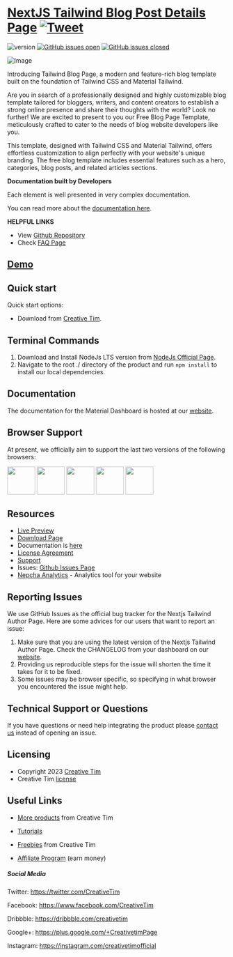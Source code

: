 # [NextJS Tailwind Blog Post Details Page](http://demos.creative-tim.com/nextjs-tailwind-blog-post-details-page?ref=readme-ntbpdp) [![Tweet](https://img.shields.io/twitter/url/http/shields.io.svg?style=social&logo=twitter)](https://twitter.com/intent/tweet?url=https://www.creative-tim.com/product/nextjs-tailwind-blog-post-details-page&text=Check%20Material%20Tailwind%202%20Template%20made%20by%20@CreativeTim%20#webdesign%20#template%20#materialdesign%20#react%20https://www.creative-tim.com/product/nextjs-tailwind-blog-post-details-page)

![version](https://img.shields.io/badge/version-1.0.0-blue.svg) [![GitHub issues open](https://img.shields.io/github/issues/creativetimofficial/nextjs-tailwind-blog-post-details-page.svg)](https://github.com/creativetimofficial/nextjs-tailwind-blog-post-details-page/issues?q=is%3Aopen+is%3Aissue) [![GitHub issues closed](https://img.shields.io/github/issues-closed-raw/creativetimofficial/nextjs-tailwind-blog-post-details-page.svg)](https://github.com/creativetimofficial/nextjs-tailwind-blog-post-details-page/issues?q=is%3Aissue+is%3Aclosed)

![Image](https://s3.amazonaws.com/creativetim_bucket/products/746/original/material-tailwind-react-blog-post-template-thumbnail.jpg)

Introducing Tailwind Blog Page, a modern and feature-rich blog template built on the foundation of Tailwind CSS and Material Tailwind.

Are you in search of a professionally designed and highly customizable blog template tailored for bloggers, writers, and content creators to establish a strong online presence and share their thoughts with the world? Look no further! We are excited to present to you our Free Blog Page Template, meticulously crafted to cater to the needs of blog website developers like you.

This template, designed with Tailwind CSS and Material Tailwind, offers effortless customization to align perfectly with your website's unique branding. The free blog template includes essential features such as a hero, categories, blog posts, and related articles sections.

**Documentation built by Developers**

Each element is well presented in very complex documentation.

You can read more about the [documentation here](https://www.material-tailwind.com/docs/react/installation).

**HELPFUL LINKS**

- View [Github Repository](https://github.com/creativetimofficial/nextjs-tailwind-blog-post-details-page)
- Check [FAQ Page](https://www.creative-tim.com/faq)

## [Demo](https://creative-tim.com/product/nextjs-tailwind-blog-post-details-page)

## Quick start

Quick start options:

- Download from [Creative Tim](https://www.creative-tim.com/product/nextjs-tailwind-blog-post-details-page?ref=readme-ntbpdp).

## Terminal Commands

1. Download and Install NodeJs LTS version from [NodeJs Official Page](https://nodejs.org/en/download/).
2. Navigate to the root ./ directory of the product and run `npm install` to install our local dependencies.

## Documentation

The documentation for the Material Dashboard is hosted at our [website](https://www.material-tailwind.com/docs/react/installation?ref=readme-ntbpdp).

## Browser Support

At present, we officially aim to support the last two versions of the following browsers:

<img src="https://s3.amazonaws.com/creativetim_bucket/github/browser/chrome.png" width="64" height="64"> <img src="https://s3.amazonaws.com/creativetim_bucket/github/browser/firefox.png" width="64" height="64"> <img src="https://s3.amazonaws.com/creativetim_bucket/github/browser/edge.png" width="64" height="64"> <img src="https://s3.amazonaws.com/creativetim_bucket/github/browser/safari.png" width="64" height="64"> <img src="https://s3.amazonaws.com/creativetim_bucket/github/browser/opera.png" width="64" height="64">

## Resources

- [Live Preview](https://demos.creative-tim.com/nextjs-tailwind-blog-post-details-page?ref=readme-ntbpdp)
- [Download Page](https://www.creative-tim.com/product/nextjs-tailwind-blog-post-details-page?ref=readme-ntbpdp)
- Documentation is [here](https://www.material-tailwind.com/docs/react/installation?ref=readme-ntbpdp)
- [License Agreement](https://www.creative-tim.com/license?ref=readme-ntbpdp)
- [Support](https://www.creative-tim.com/contact-us?ref=readme-ntbpdp)
- Issues: [Github Issues Page](https://github.com/creativetimofficial/nextjs-tailwind-blog-post-details-page/issues)
- [Nepcha Analytics](https://nepcha.com?ref=readme) - Analytics tool for your website

## Reporting Issues

We use GitHub Issues as the official bug tracker for the Nextjs Tailwind Author Page. Here are some advices for our users that want to report an issue:

1. Make sure that you are using the latest version of the Nextjs Tailwind Author Page. Check the CHANGELOG from your dashboard on our [website](https://www.creative-tim.com/product/nextjs-tailwind-blog-post-details-page?ref=readme-ntbpdp).
2. Providing us reproducible steps for the issue will shorten the time it takes for it to be fixed.
3. Some issues may be browser specific, so specifying in what browser you encountered the issue might help.

## Technical Support or Questions

If you have questions or need help integrating the product please [contact us](https://www.creative-tim.com/contact-us?ref=readme-ntbpdp) instead of opening an issue.

## Licensing

- Copyright 2023 [Creative Tim](https://www.creative-tim.com?ref=readme-ntbpdp)
- Creative Tim [license](https://www.creative-tim.com/license?ref=readme-ntbpdp)

## Useful Links

- [More products](https://www.creative-tim.com/templates?ref=readme-ntbpdp) from Creative Tim

- [Tutorials](https://www.youtube.com/channel/UCVyTG4sCw-rOvB9oHkzZD1w)

- [Freebies](https://www.creative-tim.com/bootstrap-themes/free?ref=readme-ntbpdp) from Creative Tim

- [Affiliate Program](https://www.creative-tim.com/affiliates/new?ref=readme-ntbpdp) (earn money)

##### Social Media

Twitter: <https://twitter.com/CreativeTim>

Facebook: <https://www.facebook.com/CreativeTim>

Dribbble: <https://dribbble.com/creativetim>

Google+: <https://plus.google.com/+CreativetimPage>

Instagram: <https://instagram.com/creativetimofficial>
